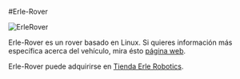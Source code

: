 #Erle-Rover

![ErleRover](http://erlerobotics.com/blog/wp-content/uploads/2014/10/rover_resize.png)

Erle-Rover es un rover basado en Linux. Si quieres información más específica acerca del vehículo, mira ésto [página web](https://erlerobotics.com/blog/erle-rover/).

Erle-Rover puede adquirirse en [Tienda Erle Robotics](http://erlerobotics.com/blog/tienda/erle-rover).